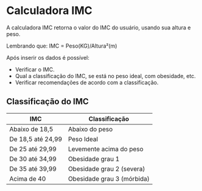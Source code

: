 # Calculadora IMC
A calculadora IMC retorna o valor do IMC do usuário, usando sua altura e peso.

Lembrando que:
    IMC = Peso(KG)/Altura²(m)

Após inserir os dados é possível:
- Verificar o IMC.
- Qual a classificação do IMC, se está no peso ideal, com obesidade, etc.
- Verificar recomendações de acordo com a classificação.

## Classificação do IMC
| IMC | Classificação |
|----------|----------|
| Abaixo de 18,5   | Abaixo do peso   |
| De 18,5 até 24,99 | Peso Ideal   |
| De 25 até 29,99   | Levemente acima do peso   |
| De 30 até 34,99  | Obesidade grau 1   |
| De 35 até 39,99  | Obesidade grau 2 (severa)   |
| Acima de 40  | Obesidade grau 3 (mórbida)   |

